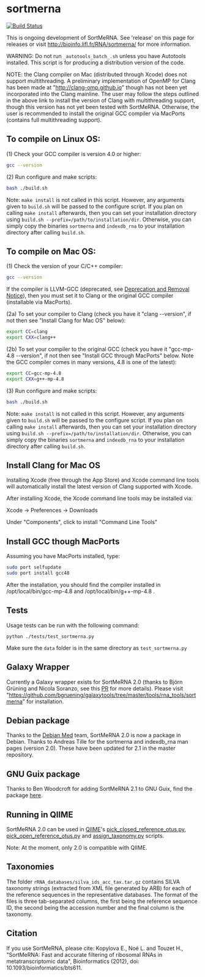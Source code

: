 sortmerna
=========

[![Build Status](https://travis-ci.org/biocore/sortmerna.png?branch=master)](https://travis-ci.org/biocore/sortmerna)

This is ongoing development of SortMeRNA. See 'release' on this page for
releases or visit http://bioinfo.lifl.fr/RNA/sortmerna/ for more information.

WARNING: Do not run `_autotools_batch_.sh` unless you have Autotools installed. 
This script is for producing a distribution version of the code.

NOTE: the Clang compiler on Mac (distributed through Xcode) does not support multithreading.
A preliminary implementation of OpenMP for Clang has been made at "http://clang-omp.github.io"
though has not been yet incorporated into the Clang mainline. The user may follow the
steps outlined in the above link to install the version of Clang with multithreading support, 
though this version has not yet been tested with SortMeRNA. Otherwise, the user is 
recommended to install the original GCC compiler via MacPorts (contains full multithreading support).
  


To compile on Linux OS:
-----------------------

(1) Check your GCC compiler is version 4.0 or higher:

```bash
gcc --version
```

(2) Run configure and make scripts:

```bash
bash ./build.sh
```

Note: `make install` is not called in this script. However, any arguments given
to `build.sh` will be passed to the configure script. If you plan on calling `make install`
afterwards, then you can set your installation directory using
`build.sh --prefix=/path/to/installation/dir`. Otherwise, you can simply copy the
binaries `sortmerna` and `indexdb_rna` to your installation directory after
calling `build.sh`.



To compile on Mac OS:
---------------------

(1) Check the version of your C/C++ compiler:

```bash
gcc --version
```

If the compiler is LLVM-GCC (deprecated, see [Deprecation and Removal Notice](https://developer.apple.com/library/ios/documentation/DeveloperTools/Conceptual/WhatsNewXcode/Articles/xcode_5_0.html)), 
then you must set it to Clang or the original GCC compiler (installable via MacPorts).

(2a) To set your compiler to Clang (check you have it "clang --version", if not then 
see "Install Clang for Mac OS" below):

```bash
export CC=clang
export CXX=clang++
```

(2b) To set your compiler to the original GCC (check you have it "gcc-mp-4.8 --version", 
if not then see "Install GCC through MacPorts" below. Note the GCC compiler comes in many 
versions, 4.8 is one of the latest):

```bash
export CC=gcc-mp-4.8
export CXX=g++-mp-4.8
```

(3) Run configure and make scripts:

```bash
bash ./build.sh
```

Note: `make install` is not called in this script. However, any arguments given
to `build.sh` will be passed to the configure script. If you plan on calling `make install`
afterwards, then you can set your installation directory using
`build.sh --prefix=/path/to/installation/dir`. Otherwise, you can simply copy the
binaries `sortmerna` and `indexdb_rna` to your installation directory after
calling `build.sh`.


Install Clang for Mac OS 
------------------------

Installing Xcode (free through the App Store) and Xcode command line tools will automatically 
install the latest version of Clang supported with Xcode. 

After installing Xcode, the Xcode command line tools may be installed via:

Xcode -> Preferences -> Downloads

Under "Components", click to install "Command Line Tools"


Install GCC though MacPorts
---------------------------

Assuming you have MacPorts installed, type:

```bash
sudo port selfupdate
sudo port install gcc48
```

After the installation, you should find the compiler installed in /opt/local/bin/gcc-mp-4.8 and /opt/local/bin/g++-mp-4.8 .


Tests
-----

Usage tests can be run with the following command:
```
python ./tests/test_sortmerna.py
```
Make sure the ```data``` folder is in the same directory as ```test_sortmerna.py```


Galaxy Wrapper
--------------

Currently a Galaxy wrapper exists for SortMeRNA 2.0 (thanks to Björn Grüning and Nicola Soranzo,
see this [PR](https://github.com/bgruening/galaxytools/pull/202) for more details).
Please visit "https://github.com/bgruening/galaxytools/tree/master/tools/rna_tools/sortmerna" for installation.

Debian package
--------------

Thanks to the [Debian Med](https://www.debian.org/devel/debian-med/) team, SortMeRNA 2.0 is now a package in Debian.
Thanks to Andreas Tille for the sortmerna and indexdb_rna man pages (version 2.0).
These have been updated for 2.1 in the master repository.

GNU Guix package
----------------

Thanks to Ben Woodcroft for adding SortMeRNA 2.1 to GNU Guix, find the package [here](https://www.gnu.org/software/guix/packages/).

Running in QIIME
----------------

SortMeRNA 2.0 can be used in [QIIME](http://qiime.org)'s [pick_closed_reference_otus.py](http://qiime.org/scripts/pick_closed_reference_otus.html),
[pick_open_reference_otus.py](http://qiime.org/scripts/pick_open_reference_otus.html) and [assign_taxonomy.py](http://qiime.org/scripts/assign_taxonomy.html) scripts.

Note: At the moment, only 2.0 is compatible with QIIME.

Taxonomies
----------

The folder `rRNA_databases/silva_ids_acc_tax.tar.gz` contains SILVA taxonomy strings (extracted from XML file generated by ARB)
for each of the reference sequences in the representative databases. The format of the files is three tab-separated columns,
the first being the reference sequence ID, the second being the accession number and the final column is the taxonomy.

Citation
--------

If you use SortMeRNA, please cite:
Kopylova E., Noé L. and Touzet H., "SortMeRNA: Fast and accurate filtering of ribosomal RNAs in metatranscriptomic data", Bioinformatics (2012), doi: 10.1093/bioinformatics/bts611.



